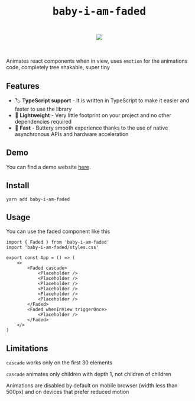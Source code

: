 <div align="center">
    <br/>
    <br/>
    <h1><pre>baby-i-am-faded</pre></h1>
    <br/>
    <img src="https://upload.wikimedia.org/wikipedia/en/thumb/4/48/Faded_Zhu.jpg/220px-Faded_Zhu.jpg" />
    <br/>
    <br/>
    <br/>
</div>

Animates react components when in view, uses `emotion` for the animations code, completely tree shakable, super tiny

## Features

-   🏷 **TypeScript support** - It is written in TypeScript to make it easier and faster to use the library
-   🍃 **Lightweight** - Very little footprint on your project and no other dependencies required
-   🚀 **Fast** - Buttery smooth experience thanks to the use of native asynchronous APIs and hardware acceleration

## Demo

You can find a demo website [here](https://baby-i-am-faded.xmorse.now.sh).

## Install

`yarn add baby-i-am-faded`

## Usage

You can use the faded component like this

```tsx
import { Faded } from 'baby-i-am-faded'
import 'baby-i-am-faded/styles.css'

export const App = () => (
    <>
        <Faded cascade>
            <Placeholder />
            <Placeholder />
            <Placeholder />
            <Placeholder />
            <Placeholder />
            <Placeholder />
        </Faded>
        <Faded whenInView triggerOnce>
            <Placeholder />
        </Faded>
    </>
)
```

## Limitations

`cascade` works only on the first 30 elements

`cascade` animates only children with depth 1, not children of children

Animations are disabled by default on mobile browser (width less than 500px) and on devices that prefer reduced motion
